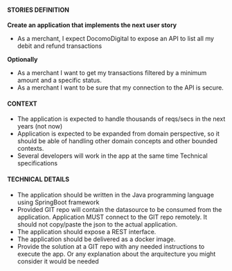 
#### STORIES DEFINITION
__Create an application that implements the next user story__ 
-  As a merchant, I expect DocomoDigital to expose an API to list all my debit and refund transactions 

__Optionally__ 
-  As a merchant I want to get my transactions filtered by a minimum amount and a specific status. 
-  As a merchant I want to be sure that my connection to the API is secure. 

#### CONTEXT 
- The application is expected to handle thousands of reqs/secs in the next years (not now) 
- Application is expected to be expanded from domain perspective, so it should be able of handling other domain concepts and other bounded contexts. 
- Several developers will work in the app at the same time Technical specifications

#### TECHNICAL DETAILS
- The application should be written in the Java programming language using SpringBoot framework
- Provided GIT repo will contain the datasource to be consumed from the application. Application MUST connect to the GIT repo remotely. It should not copy/paste the json to the actual application.
- The application should expose a REST interface.
- The application should be delivered as a docker image.
- Provide the solution at a GIT repo with any needed instructions to execute the app. Or any explanation about the arquitecture you might consider it would be needed